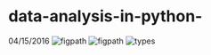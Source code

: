 # data-analysis-in-python-
04/15/2016
![figpath](https://cloud.githubusercontent.com/assets/8493530/14773151/96ada550-0a74-11e6-93d0-ac879fcda739.png)
![figpath](https://cloud.githubusercontent.com/assets/8493530/14772786/123d9810-0a70-11e6-9235-8add20cb4324.png)
![types](https://cloud.githubusercontent.com/assets/8493530/14772787/14418b12-0a70-11e6-986f-7b0972871810.png)
